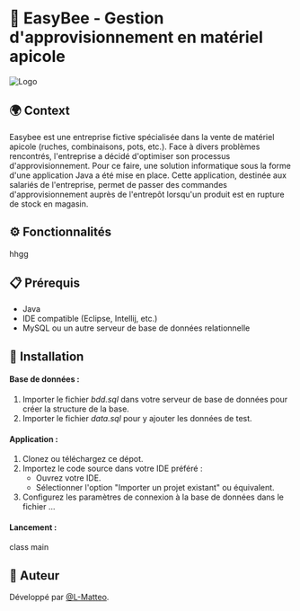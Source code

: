 # 🐝 EasyBee - Gestion d'approvisionnement en matériel apicole

![Logo](https://dev-to-uploads.s3.amazonaws.com/uploads/articles/th5xamgrr6se0x5ro4g6.png)


## 🌍 Context

Easybee est une entreprise fictive spécialisée dans la vente de matériel apicole (ruches, combinaisons, pots, etc.). Face à divers problèmes rencontrés, l'entreprise a décidé d'optimiser son processus d'approvisionnement. Pour ce faire, une solution informatique sous la forme d'une application Java a été mise en place. Cette application, destinée aux salariés de l'entreprise, permet de passer des commandes d'approvisionnement auprès de l'entrepôt lorsqu'un produit est en rupture de stock en magasin.


## ⚙️ Fonctionnalités 
hhgg


## 📋 Prérequis
- Java 
- IDE compatible (Eclipse, Intellij, etc.)
- MySQL ou un autre serveur de base de données relationnelle



## 🚀 Installation  
#### Base de données :
 1. Importer le fichier  *bdd.sql* dans votre serveur de base de données pour créer la structure de la base.   
 2. Importer le fichier *data.sql* pour y ajouter les données de test.  
#### Application :  
 1. Clonez ou téléchargez ce dépot.
 2. Importez le code source dans votre IDE préféré :
    - Ouvrez votre IDE.
    - Sélectionner l'option "Importer un projet existant" ou équivalent.
 3. Configurez les paramètres de connexion à la base de données dans le fichier ...
#### Lancement :
 class main


## 👤 Auteur
Développé par [@L-Matteo](https://github.com/L-Matteo).


